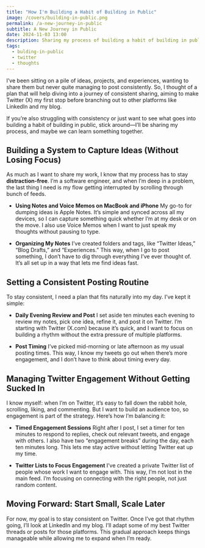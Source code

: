 ```yaml
---
title: "How I'm Building a Habit of Building in Public"
image: /covers/building-in-public.png
permalink: /a-new-journey-in-public
subtitle: A New Journey in Public
date: 2024-11-03 13:00
description: Sharing my process of building a habit of building in public, starting with Twitter.
tags:
  - bulding-in-public
  - twitter
  - thoughts
---
```


I’ve been sitting on a pile of ideas, projects, and experiences, wanting to share them but never quite managing to post consistently. So, I thought of a plan that will help diving into a journey of consistent sharing, aiming to make Twitter (X) my first stop before branching out to other platforms like LinkedIn and my blog.

If you’re also struggling with consistency or just want to see what goes into building a habit of building in public, stick around—I’ll be sharing my process, and maybe we can learn something together.


## Building a System to Capture Ideas (Without Losing Focus)

As much as I want to share my work, I know that my process has to stay **distraction-free**. I’m a software engineer, and when I’m deep in a problem, the last thing I need is my flow getting interrupted by scrolling through bunch of feeds.

- **Using Notes and Voice Memos on MacBook and iPhone**
  My go-to for dumping ideas is Apple Notes. It’s simple and synced across all my devices, so I can capture something quick whether I’m at my desk or on the move. I also use Voice Memos when I want to just speak my thoughts without pausing to type.

- **Organizing My Notes**
  I’ve created folders and tags, like “Twitter Ideas,” “Blog Drafts,” and “Experiences.” This way, when I go to post something, I don’t have to dig through everything I’ve ever thought of. It’s all set up in a way that lets me find ideas fast.


## Setting a Consistent Posting Routine

To stay consistent, I need a plan that fits naturally into my day. I’ve kept it simple:

- **Daily Evening Review and Post**
  I set aside ten minutes each evening to review my notes, pick one idea, refine it, and post it on Twitter. I’m starting with Twitter (X.com) because it’s quick, and I want to focus on building a rhythm without the extra pressure of multiple platforms.

- **Post Timing**
  I’ve picked mid-morning or late afternoon as my usual posting times. This way, I know my tweets go out when there’s more engagement, and I don’t have to think about timing every day.


## Managing Twitter Engagement Without Getting Sucked In

I know myself: when I’m on Twitter, it’s easy to fall down the rabbit hole, scrolling, liking, and commenting. But I want to build an audience too, so engagement is part of the strategy. Here’s how I’m balancing it:

- **Timed Engagement Sessions**
  Right after I post, I set a timer for ten minutes to respond to replies, check out relevant tweets, and engage with others. I also have two “engagement breaks” during the day, each ten minutes long. This lets me stay active without letting Twitter eat up my time.

- **Twitter Lists to Focus Engagement**
  I’ve created a private Twitter list of people whose work I want to engage with. This way, I’m not lost in the main feed. I’m focusing on connecting with the right people, not just random content.


## Moving Forward: Start Small, Scale Later

For now, my goal is to stay consistent on Twitter. Once I’ve got that rhythm going, I’ll look at LinkedIn and my blog. I’ll adapt some of my best Twitter threads or posts for those platforms. This gradual approach keeps things manageable while allowing me to expand when I’m ready.
